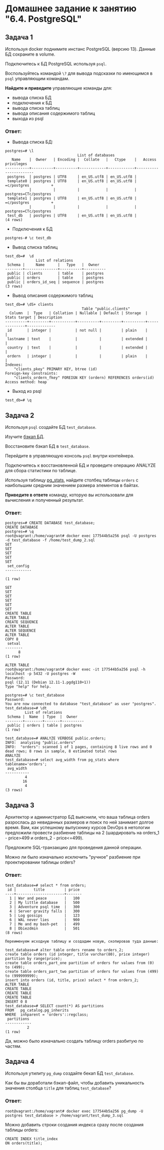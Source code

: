 # Домашнее задание к занятию "6.4. PostgreSQL"

## Задача 1

Используя docker поднимите инстанс PostgreSQL (версию 13). Данные БД сохраните в volume.

Подключитесь к БД PostgreSQL используя `psql`.

Воспользуйтесь командой `\?` для вывода подсказки по имеющимся в `psql` управляющим командам.

**Найдите и приведите** управляющие команды для:
- вывода списка БД
- подключения к БД
- вывода списка таблиц
- вывода описания содержимого таблиц
- выхода из psql

### Ответ:  
- Вывода списка БД:
```
postgres=# \l
                                 List of databases
   Name    |  Owner   | Encoding |  Collate   |   Ctype    |   Access privileges
-----------+----------+----------+------------+------------+-----------------------
 postgres  | postgres | UTF8     | en_US.utf8 | en_US.utf8 |
 template0 | postgres | UTF8     | en_US.utf8 | en_US.utf8 | =c/postgres          +
           |          |          |            |            | postgres=CTc/postgres
 template1 | postgres | UTF8     | en_US.utf8 | en_US.utf8 | =c/postgres          +
           |          |          |            |            | postgres=CTc/postgres
 test_db   | postgres | UTF8     | en_US.utf8 | en_US.utf8 |
(4 rows)
```
- Подключения к БД
```
postgres-# \c test_db
```
- Вывод списка таблиц
```
test_db=#  \d
              List of relations
 Schema |     Name      |   Type   |  Owner
--------+---------------+----------+----------
 public | clients       | table    | postgres
 public | orders        | table    | postgres
 public | orders_id_seq | sequence | postgres
(3 rows)
```
- Вывод описания содержимого таблиц
```
test_db=# \dS+ clients
                                   Table "public.clients"
  Column  |  Type   | Collation | Nullable | Default | Storage  | Stats target | Description
----------+---------+-----------+----------+---------+----------+--------------+-------------
 id       | integer |           | not null |         | plain    |              |
 lastname | text    |           |          |         | extended |              |
 country  | text    |           |          |         | extended |              |
 ordern   | integer |           |          |         | plain    |              |
Indexes:
    "clients_pkey" PRIMARY KEY, btree (id)
Foreign-key constraints:
    "clients_ordern_fkey" FOREIGN KEY (ordern) REFERENCES orders(id)
Access method: heap
```
- Выход из psql
```
test_db=# \q
```

## Задача 2

Используя `psql` создайте БД `test_database`.

Изучите [бэкап БД](https://github.com/netology-code/virt-homeworks/tree/master/06-db-04-postgresql/test_data).

Восстановите бэкап БД в `test_database`.

Перейдите в управляющую консоль `psql` внутри контейнера.

Подключитесь к восстановленной БД и проведите операцию ANALYZE для сбора статистики по таблице.

Используя таблицу [pg_stats](https://postgrespro.ru/docs/postgresql/12/view-pg-stats), найдите столбец таблицы `orders` 
с наибольшим средним значением размера элементов в байтах.

**Приведите в ответе** команду, которую вы использовали для вычисления и полученный результат.

### Ответ:  
```
postgres=# CREATE DATABASE test_database;
CREATE DATABASE
postgres=# \q
root@vagrant:/home/vagrant# docker exec 177544b5a256 psql -U postgres -d test_database -f /home/test_dump_2.sql
SET
SET
SET
SET
SET
 set_config
------------

(1 row)

SET
SET
SET
SET
SET
SET
CREATE TABLE
ALTER TABLE
CREATE SEQUENCE
ALTER TABLE
ALTER SEQUENCE
ALTER TABLE
COPY 8
 setval
--------
      8
(1 row)

ALTER TABLE
root@vagrant:/home/vagrant# docker exec -it 177544b5a256 psql -h localhost -p 5432 -U postgres -W
Password:
psql (12.11 (Debian 12.11-1.pgdg110+1))
Type "help" for help.

postgres=# \c test_database
Password:
You are now connected to database "test_database" as user "postgres".
test_database=# \dt
         List of relations
 Schema |  Name  | Type  |  Owner
--------+--------+-------+----------
 public | orders | table | postgres
(1 row)

test_database=# ANALYZE VERBOSE public.orders;
INFO:  analyzing "public.orders"
INFO:  "orders": scanned 1 of 1 pages, containing 8 live rows and 0 dead rows; 8 rows in sample, 8 estimated total rows
ANALYZE
test_database=# select avg_width from pg_stats where tablename='orders';
 avg_width
-----------
         4
        16
         4
(3 rows)
```

## Задача 3

Архитектор и администратор БД выяснили, что ваша таблица orders разрослась до невиданных размеров и
поиск по ней занимает долгое время. Вам, как успешному выпускнику курсов DevOps в нетологии предложили
провести разбиение таблицы на 2 (шардировать на orders_1 - price>499 и orders_2 - price<=499).

Предложите SQL-транзакцию для проведения данной операции.

Можно ли было изначально исключить "ручное" разбиение при проектировании таблицы orders?

### Ответ:  
```
test_database=# select * from orders;
 id |        title         | price
----+----------------------+-------
  1 | War and peace        |   100
  2 | My little database   |   500
  3 | Adventure psql time  |   300
  4 | Server gravity falls |   300
  5 | Log gossips          |   123
  6 | WAL never lies       |   900
  7 | Me and my bash-pet   |   499
  8 | Dbiezdmin            |   501
(8 rows)

Переименуем исходную таблицу и создадим новую, скопировав туда данные:

test_database=# alter table orders rename to orders_2;
create table orders (id integer, title varchar(80), price integer) partition by range(price);
create table orders_part_one partition of orders for values from (0) to (499);
create table orders_part_two partition of orders for values from (499) to (999999999);
insert into orders (id, title, price) select * from orders_2;
ALTER TABLE
CREATE TABLE
CREATE TABLE
CREATE TABLE
INSERT 0 8
test_database=# SELECT count(*) AS partitions
FROM   pg_catalog.pg_inherits
WHERE  inhparent = 'orders'::regclass;
 partitions
------------
          2
(1 row)
```
Да, можно было изначально создать таблицу orders разбитую по частям.

## Задача 4

Используя утилиту `pg_dump` создайте бекап БД `test_database`.

Как бы вы доработали бэкап-файл, чтобы добавить уникальность значения столбца `title` для таблиц `test_database`?


### Ответ:  
```
root@vagrant:/home/vagrant# docker exec 177544b5a256 pg_dump -U postgres test_database > /home/vagrant/test_dump_3.sql
```
Можно добавить строки создания индекса сразу после создания таблицы orders:
```
CREATE INDEX title_index 
ON orders(title);
```
